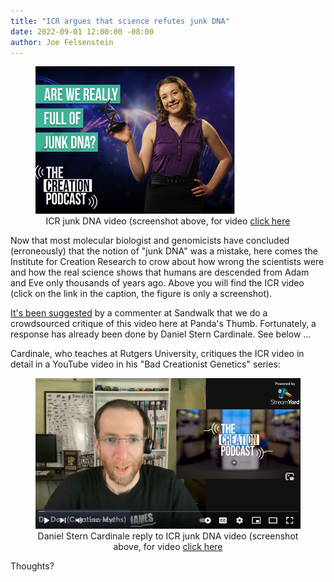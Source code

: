 ```yaml
---
title: "ICR argues that science refutes junk DNA"
date: 2022-09-01 12:00:00 -08:00
author: Joe Felsenstein
---
```


<figure><img src="/uploads/2022/ICRjunkdna.png" alt="[Screen shot of ICR junk DNA video]"/>
  <div align="center"><figcaption>ICR junk DNA video (screenshot above, for video <a href="https://www.youtube.com/watch?v=I0dPntyyCpU">click here</a></figcaption></div>
  </figure>
  
  <p></p>
  
  Now that most molecular biologist and genomicists have concluded (erroneously) that the notion of "junk DNA" was a mistake, 
  here comes the Institute for Creation Research to crow about how wrong the scientists were and how the real science shows that humans are descended 
  from Adam and Eve only thousands of years ago.  Above you will find the ICR video (click on the link in the caption, the figure is only 
  a screenshot).
  
  <p>
  <a href="https://www.blogger.com/comment.g?blogID=37148773&postID=5192215128092575421">It's been suggested</a> by a commenter at Sandwalk that we do a crowdsourced critique of this video here at Panda's Thumb.  Fortunately, a response has already been done
  by Daniel Stern Cardinale. See below ... 
  
  <!--more-->

Cardinale, who teaches at Rutgers University, critiques the ICR video in detail in a YouTube video in his "Bad Creationist Genetics" series:
  
  <p></p>
  
  <figure><img src="/uploads/2022/DSCjunkdna.png" alt="[Screen shot of Daniel Stern Cardinale response to ICR junk DNA video]"/>
  <div align="center"><figcaption>Daniel Stern Cardinale reply to ICR junk DNA video (screenshot above, for video <a href="https://www.youtube.com/watch?v=FOXrsaCpt-A">click here</a></figcaption></div>
  </figure>
  
Thoughts?
